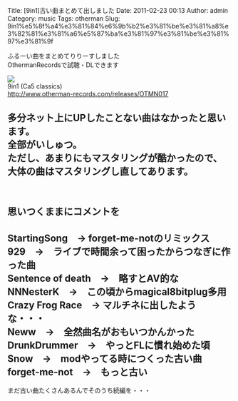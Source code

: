Title: [9in1]古い曲まとめて出しました
Date: 2011-02-23 00:13
Author: admin
Category: music
Tags: otherman
Slug: 9in1%e5%8f%a4%e3%81%84%e6%9b%b2%e3%81%be%e3%81%a8%e3%82%81%e3%81%a6%e5%87%ba%e3%81%97%e3%81%be%e3%81%97%e3%81%9f

ふるーい曲をまとめてりりーすしました  
OthermanRecordsで試聴・DLできます

![](http://ia700403.us.archive.org/5/items/OTMN017/9in1.png)  
9in1 (Ca5 classics)  
<http://www.otherman-records.com/releases/OTMN017>

多分ネット上にUPしたことない曲はなかったと思います。  
全部がいしゅつ。  
ただし、あまりにもマスタリングが酷かったので、  
大体の曲はマスタリングし直してあります。  
　  
　  
思いつくままにコメントを  
------------  
StartingSong　→ forget-me-notのリミックス  
929　→　ライブで時間余って困ったからつなぎに作った曲  
Sentence of death　→　略すとAV的な  
NNNesterK　→　この頃からmagical8bitplug多用  
Crazy Frog Race　→ マルチネに出したような・・・  
Neww　→　全然曲名がおもいつかんかった  
DrunkDrummer　→　やっとFLに慣れ始めた頃  
Snow　→　modやってる時につくった古い曲  
forget-me-not　→　もっと古い  
------------

まだ古い曲たくさんあるんでそのうち続編を・・・
